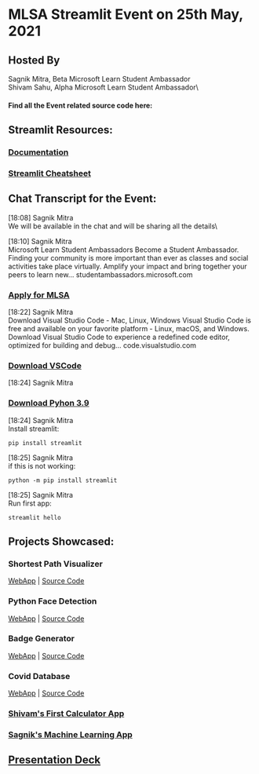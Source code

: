 # MLSA Streamlit Event on 25th May, 2021
## Hosted By 
Sagnik Mitra, Beta Microsoft Learn Student Ambassador\
Shivam Sahu, Alpha Microsoft Learn Student Ambassador\

#### Find all the Event related source code here:

## Streamlit Resources:
### [Documentation]() 
### [Streamlit Cheatsheet](https://share.streamlit.io/daniellewisdl/streamlit-cheat-sheet/app.py)

## Chat Transcript for the Event:

[18:08] Sagnik Mitra\
We will be available in the chat and will be sharing all the details\

[18:10] Sagnik Mitra\
Microsoft Learn Student Ambassadors
Become a Student Ambassador. Finding your community is more important than ever as classes and social activities take place virtually. Amplify your impact and bring together your peers to learn new...
studentambassadors.microsoft.com
### [Apply for MLSA](https://studentambassadors.microsoft.com/en-us/apply)

[18:22] Sagnik Mitra\
Download Visual Studio Code - Mac, Linux, Windows
Visual Studio Code is free and available on your favorite platform - Linux, macOS, and Windows. Download Visual Studio Code to experience a redefined code editor, optimized for building and debug...
code.visualstudio.com
### [Download VSCode](https://code.visualstudio.com/download)

[18:24] Sagnik Mitra
### [Download Pyhon 3.9](https://www.python.org/downloads/release/python-395)


[18:24] Sagnik Mitra\
Install streamlit:

```
pip install streamlit
```

[18:25] Sagnik Mitra\
if this is not working:
```
python -m pip install streamlit
```

[18:25] Sagnik Mitra\
Run first app:
```
streamlit hello
```

## Projects Showcased:
### Shortest Path Visualizer
[WebApp](https://share.streamlit.io/supershivam13/shortest_route_visualizer_for_electric_vehicles/main/main.py) | [Source Code](https://github.com/supershivam13/Shortest_Route_Visualizer_for_Electric_Vehicles/blob/main/main.py)

### Python Face Detection
[WebApp](https://share.streamlit.io/sagnikmitra/face-detection-opencv-streamlit/main/app.py) | [Source Code](https://github.com/sagnikmitra/Face-Detection-OpenCV-Streamlit)

### Badge Generator
[WebApp](https://bit.ly/qwiklabs-progress) | [Source Code](https://github.com/sagnikmitra/_opensource_Qwiklabs-Progress-Generator-Streamlit)

### Covid Database
[WebApp](https://covidoff.live/viewdata.html) | [Source Code](https://github.com/covidoff/covidoff/tree/main/covidoff-data-portal)

### [Shivam's First Calculator App](./firstapp.py)
### [Sagnik's Machine Learning App](./main.py)

## [Presentation Deck](https://github.com/sagnikmitra/streamlit-event/blob/main/Hosting%20your%20First%20WebApp%20on%20Streamlit%20with%20VSCode%20Presentation.pdf)



